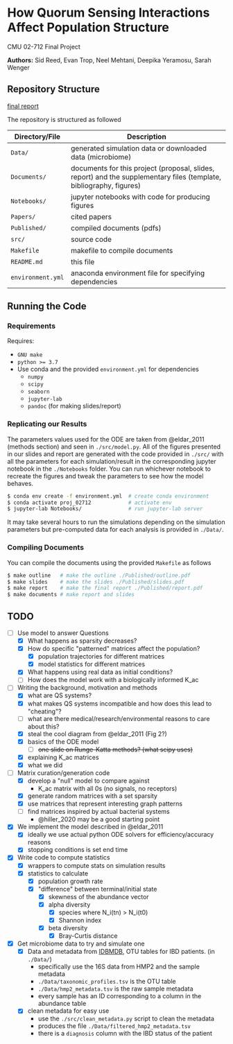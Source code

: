 How Quorum Sensing Interactions Affect Population Structure
===========================================================

CMU 02-712 Final Project

__Authors:__ Sid Reed, Evan Trop, Neel Mehtani, Deepika Yeramosu, Sarah Wenger

## Repository Structure

[final report](./Published/report.pdf)

The repository is structured as followed


| Directory/File    | Description                                                   |
| ----------------- | ------------------------------------------------------------- |
| `Data/`           | generated simulation data or downloaded data (microbiome)     |
| `Documents/`      | documents for this project (proposal, slides, report) and the supplementary files (template, bibliography, figures)                                             |
| `Notebooks/`      | jupyter notebooks with code for producing figures             |
| `Papers/`         | cited papers                                                  |
| `Published/`      | compiled documents (pdfs)                                     |
| `src/`            | source code                                                   |
| `Makefile`        | makefile to compile documents                                 |
| `README.md`       | this file                                                     |
| `environment.yml` | anaconda environment file for specifying dependencies         |


## Running the Code

### Requirements

Requires:
  - `GNU make`
  - `python >= 3.7`
  - Use conda and the provided `environment.yml` for dependencies
    - `numpy`
    - `scipy`
    - `seaborn`
    - `jupyter-lab`
    - `pandoc` (for making slides/report)

### Replicating our Results

The parameters values used for the ODE are taken from @eldar_2011 (methods section) and seen in `./src/model.py`.
All of the figures presented in our slides and report are generated with the code provided in `./src/` with all the parameters for each simulation/result in the corresponding jupyter notebook in the `./Notebooks` folder.
You can run whichever notebook to recreate the figures and tweak the parameters to see how the model behaves.

```bash
$ conda env create -f environment.yml  # create conda environment
$ conda activate proj_02712            # activate env
$ jupyter-lab Notebooks/               # run jupyter-lab server 
```

It may take several hours to run the simulations depending on the simulation parameters but pre-computed data for each analysis is provided in `./Data/`.

### Compiling Documents

You can compile the documents using the provided `Makefile` as follows

```bash
$ make outline   # make the outline ./Published/outline.pdf
$ make slides    # make the slides ./Published/slides.pdf
$ make report    # make the final report ./Published/report.pdf
$ make documents # make report and slides
```

## TODO

- [ ] Use model to answer Questions
  - [x] What happens as sparsity decreases?
  - [x] How do specific "patterned" matrices affect the population?
    - [x] population trajectories for different matrices
    - [x] model statistics for different matrices
  - [x] What happens using real data as initial conditions?
  - [ ] How does the model work with a biologically informed K_ac

- [ ] Writing the background, motivation and methods
  - [x] what are QS systems?
  - [x] what makes QS systems incompatible and how does this lead to "cheating"?
  - [ ] what are there medical/research/environmental reasons to care about this?
  - [x] steal the cool diagram from @eldar_2011 (Fig 2?)
  - [x] basics of the ODE model
    - [ ] ~~one slide on Runge-Katta methods? (what scipy uses)~~
  - [x] explaining K_ac matrices
  - [x] what we did

- [ ] Matrix curation/generation code
  - [x] develop a "null" model to compare against
    - K_ac matrix with all 0s (no signals, no receptors)
  - [x] generate random matrices with a set sparsity
  - [x] use matrices that represent interesting graph patterns
  - [ ] find matrices inspired by actual bacterial systems
    - @hiller_2020 may be a good starting point

- [x] We implement the model described in @eldar_2011
  - [x] ideally we use actual python ODE solvers for efficiency/accuracy reasons
  - [x] stopping conditions is set end time

- [x] Write code to compute statistics
   - [x] wrappers to compute stats on simulation results
   - [x] statistics to calculate
     - [x] population growth rate
     - [x] "difference" between terminal/initial state
       - [x] skewness of the abundance vector
       - [x] alpha diversity
         - [x] species where N_i(tn) > N_i(t0)
         - [x] Shannon index
       - [x] beta diversity
         - [x] Bray-Curtis distance

- [x] Get microbiome data to try and simulate one
  - [x] Data and metadata from [IDBMDB](https://ibdmdb.org/tunnel/public/summary.html), OTU tables for IBD patients. (in `./Data/`)
    - specifically use the 16S data from HMP2 and the sample metadata
    - `./Data/taxonomic_profiles.tsv` is the OTU table
    - `./Data/hmp2_metadata.tsv` is the raw sample metadata
    - every sample has an ID corresponding to a column in the abundance table
  - [x] clean metadata for easy use
    - use the `./src/clean_metadata.py` script to clean the metadata
    - produces the file `./Data/filtered_hmp2_metadata.tsv` 
    - there is a `diagnosis` column with the IBD status of the patient
